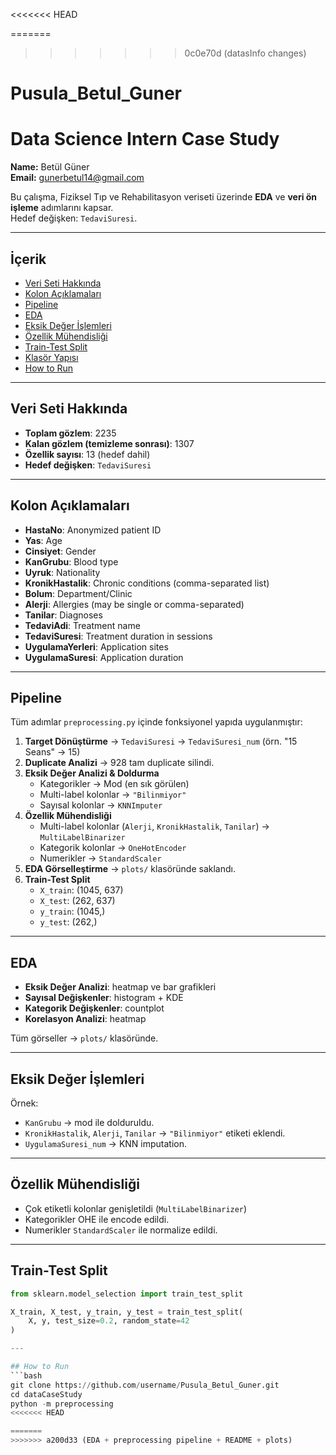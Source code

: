 <<<<<<< HEAD

=======
>>>>>>> 0c0e70d (datasInfo changes)
# Pusula_Betul_Guner
# Data Science Intern Case Study  
**Name:** Betül Güner  
**Email:** gunerbetul14@gmail.com  

Bu çalışma, Fiziksel Tıp ve Rehabilitasyon veriseti üzerinde **EDA** ve **veri ön işleme** adımlarını kapsar.  
Hedef değişken: `TedaviSuresi`.

---

## İçerik
- [Veri Seti Hakkında](#veri-seti-hakkında)
- [Kolon Açıklamaları](#kolon-açıklamaları)
- [Pipeline](#pipeline)
- [EDA](#eda)
- [Eksik Değer İşlemleri](#eksik-değer-işlemleri)
- [Özellik Mühendisliği](#özellik-mühendisliği)
- [Train-Test Split](#train-test-split)
- [Klasör Yapısı](#klasör-yapısı)
- [How to Run](#how-to-run)

---

## Veri Seti Hakkında
- **Toplam gözlem**: 2235  
- **Kalan gözlem (temizleme sonrası)**: 1307  
- **Özellik sayısı**: 13 (hedef dahil)  
- **Hedef değişken**: `TedaviSuresi`

---

## Kolon Açıklamaları
- **HastaNo**: Anonymized patient ID  
- **Yas**: Age  
- **Cinsiyet**: Gender  
- **KanGrubu**: Blood type  
- **Uyruk**: Nationality  
- **KronikHastalik**: Chronic conditions (comma-separated list)  
- **Bolum**: Department/Clinic  
- **Alerji**: Allergies (may be single or comma-separated)  
- **Tanilar**: Diagnoses  
- **TedaviAdi**: Treatment name  
- **TedaviSuresi**: Treatment duration in sessions  
- **UygulamaYerleri**: Application sites  
- **UygulamaSuresi**: Application duration  

---

## Pipeline
Tüm adımlar `preprocessing.py` içinde fonksiyonel yapıda uygulanmıştır:

1. **Target Dönüştürme** → `TedaviSuresi` → `TedaviSuresi_num` (örn. "15 Seans" → 15)  
2. **Duplicate Analizi** → 928 tam duplicate silindi.  
3. **Eksik Değer Analizi & Doldurma**  
   - Kategorikler → Mod (en sık görülen)  
   - Multi-label kolonlar → `"Bilinmiyor"`  
   - Sayısal kolonlar → `KNNImputer`  
4. **Özellik Mühendisliği**  
   - Multi-label kolonlar (`Alerji`, `KronikHastalik`, `Tanilar`) → `MultiLabelBinarizer`  
   - Kategorik kolonlar → `OneHotEncoder`  
   - Numerikler → `StandardScaler`  
5. **EDA Görselleştirme** → `plots/` klasöründe saklandı.  
6. **Train-Test Split**  
   - `X_train`: (1045, 637)  
   - `X_test`: (262, 637)  
   - `y_train`: (1045,)  
   - `y_test`: (262,)  

---

## EDA
- **Eksik Değer Analizi**: heatmap ve bar grafikleri  
- **Sayısal Değişkenler**: histogram + KDE  
- **Kategorik Değişkenler**: countplot  
- **Korelasyon Analizi**: heatmap  

Tüm görseller → `plots/` klasöründe.

---

## Eksik Değer İşlemleri
Örnek:  
- `KanGrubu` → mod ile dolduruldu.  
- `KronikHastalik`, `Alerji`, `Tanilar` → `"Bilinmiyor"` etiketi eklendi.  
- `UygulamaSuresi_num` → KNN imputation.  

---

## Özellik Mühendisliği
- Çok etiketli kolonlar genişletildi (`MultiLabelBinarizer`)  
- Kategorikler OHE ile encode edildi.  
- Numerikler `StandardScaler` ile normalize edildi.  

---

## Train-Test Split
```python
from sklearn.model_selection import train_test_split

X_train, X_test, y_train, y_test = train_test_split(
    X, y, test_size=0.2, random_state=42
)

---

## How to Run
```bash
git clone https://github.com/username/Pusula_Betul_Guner.git
cd dataCaseStudy
python -m preprocessing
<<<<<<< HEAD

=======
>>>>>>> a200d33 (EDA + preprocessing pipeline + README + plots)
